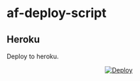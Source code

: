 # af-deploy-script

<!-- ## Railway

[![Deploy on Railway](https://railway.app/button.svg)](https://railway.app/new/template?template=)
<br> -->

## Heroku

Deploy to heroku.
<p align="center">
<a href="https://heroku.com/deploy?template=https://github.com/Leo-memlon/af-deploy-script">
  <img src="https://www.herokucdn.com/deploy/button.svg" alt="Deploy">
</a>
</p>

